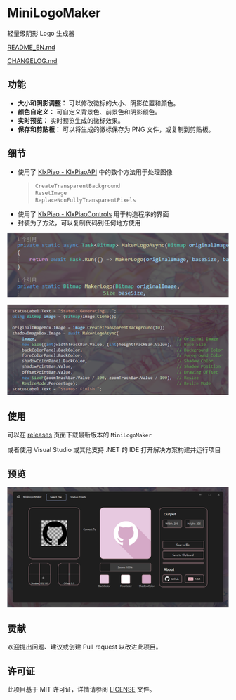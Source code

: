 # MiniLogoMaker

轻量级阴影 Logo 生成器

[README_EN.md](/README_EN.md)

[CHANGELOG.md](/CHANGELOG.md)

## 功能

- **大小和阴影调整：** 可以修改徽标的大小、阴影位置和颜色。
- **颜色自定义：** 可自定义背景色、前景色和阴影颜色。
- **实时预览：** 实时预览生成的徽标效果。
- **保存和剪贴板：** 可以将生成的徽标保存为 PNG 文件，或复制到剪贴板。

## 细节

- 使用了 [KlxPiao - KlxPiaoAPI](https://github.com/miniyu157/KlxPiao) 中的数个方法用于处理图像
  > ```
  > CreateTransparentBackground
  > ResetImage
  > ReplaceNonFullyTransparentPixels
  > ```
- 使用了 [KlxPiao - KlxPiaoControls](https://github.com/miniyu157/KlxPiao) 用于构造程序的界面
- 封装为了方法，可以复制代码到任何地方使用

![method](/Screenshot/method.png)

![code](/Screenshot/code.png)

## 使用

可以在 [releases](https://github.com/miniyu157/MiniLogoMaker/releases) 页面下载最新版本的 ```MiniLogoMaker```

或者使用 Visual Studio 或其他支持 .NET 的 IDE 打开解决方案构建并运行项目

## 预览

![main](/Screenshot/main.png)

## 贡献

欢迎提出问题、建议或创建 Pull request 以改进此项目。

## 许可证

此项目基于 MIT 许可证，详情请参阅 [LICENSE](/LICENSE.txt) 文件。